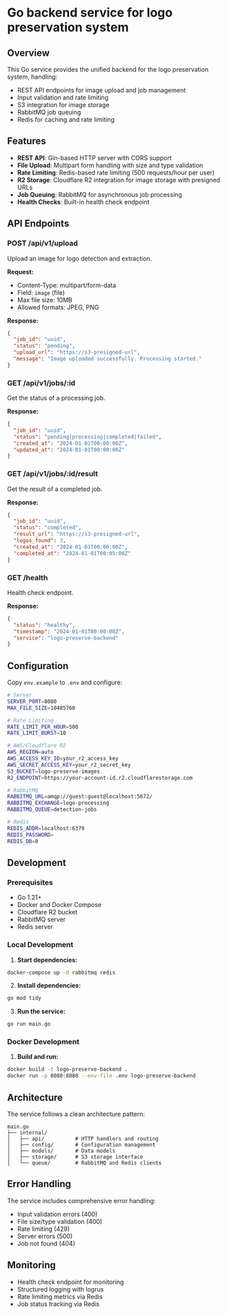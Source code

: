 # Go backend service for logo preservation system

## Overview
This Go service provides the unified backend for the logo preservation system, handling:
- REST API endpoints for image upload and job management
- Input validation and rate limiting
- S3 integration for image storage
- RabbitMQ job queuing
- Redis for caching and rate limiting

## Features
- **REST API**: Gin-based HTTP server with CORS support
- **File Upload**: Multipart form handling with size and type validation
- **Rate Limiting**: Redis-based rate limiting (500 requests/hour per user)
- **R2 Storage**: Cloudflare R2 integration for image storage with presigned URLs
- **Job Queuing**: RabbitMQ for asynchronous job processing
- **Health Checks**: Built-in health check endpoint

## API Endpoints

### POST /api/v1/upload
Upload an image for logo detection and extraction.

**Request:**
- Content-Type: multipart/form-data
- Field: `image` (file)
- Max file size: 10MB
- Allowed formats: JPEG, PNG

**Response:**
```json
{
  "job_id": "uuid",
  "status": "pending",
  "upload_url": "https://s3-presigned-url",
  "message": "Image uploaded successfully. Processing started."
}
```

### GET /api/v1/jobs/:id
Get the status of a processing job.

**Response:**
```json
{
  "job_id": "uuid",
  "status": "pending|processing|completed|failed",
  "created_at": "2024-01-01T00:00:00Z",
  "updated_at": "2024-01-01T00:00:00Z"
}
```

### GET /api/v1/jobs/:id/result
Get the result of a completed job.

**Response:**
```json
{
  "job_id": "uuid",
  "status": "completed",
  "result_url": "https://s3-presigned-url",
  "logos_found": 3,
  "created_at": "2024-01-01T00:00:00Z",
  "completed_at": "2024-01-01T00:05:00Z"
}
```

### GET /health
Health check endpoint.

**Response:**
```json
{
  "status": "healthy",
  "timestamp": "2024-01-01T00:00:00Z",
  "service": "logo-preserve-backend"
}
```

## Configuration

Copy `env.example` to `.env` and configure:

```bash
# Server
SERVER_PORT=8080
MAX_FILE_SIZE=10485760

# Rate Limiting
RATE_LIMIT_PER_HOUR=500
RATE_LIMIT_BURST=10

# AWS/Cloudflare R2
AWS_REGION=auto
AWS_ACCESS_KEY_ID=your_r2_access_key
AWS_SECRET_ACCESS_KEY=your_r2_secret_key
S3_BUCKET=logo-preserve-images
R2_ENDPOINT=https://your-account-id.r2.cloudflarestorage.com

# RabbitMQ
RABBITMQ_URL=amqp://guest:guest@localhost:5672/
RABBITMQ_EXCHANGE=logo-processing
RABBITMQ_QUEUE=detection-jobs

# Redis
REDIS_ADDR=localhost:6379
REDIS_PASSWORD=
REDIS_DB=0
```

## Development

### Prerequisites
- Go 1.21+
- Docker and Docker Compose
- Cloudflare R2 bucket
- RabbitMQ server
- Redis server

### Local Development

1. **Start dependencies:**
```bash
docker-compose up -d rabbitmq redis
```

2. **Install dependencies:**
```bash
go mod tidy
```

3. **Run the service:**
```bash
go run main.go
```

### Docker Development

1. **Build and run:**
```bash
docker build -t logo-preserve-backend .
docker run -p 8080:8080 --env-file .env logo-preserve-backend
```

## Architecture

The service follows a clean architecture pattern:

```
main.go
├── internal/
│   ├── api/          # HTTP handlers and routing
│   ├── config/       # Configuration management
│   ├── models/       # Data models
│   ├── storage/      # S3 storage interface
│   └── queue/        # RabbitMQ and Redis clients
```

## Error Handling

The service includes comprehensive error handling:
- Input validation errors (400)
- File size/type validation (400)
- Rate limiting (429)
- Server errors (500)
- Job not found (404)

## Monitoring

- Health check endpoint for monitoring
- Structured logging with logrus
- Rate limiting metrics via Redis
- Job status tracking via Redis
